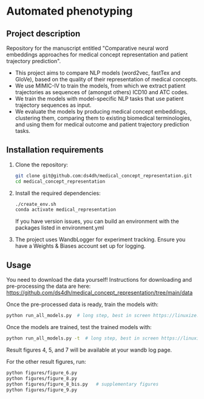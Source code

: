# Automated phenotyping

## Project description

Repository for the manuscript entitled "Comparative neural word embeddings approaches for medical concept representation and patient trajectory prediction".
- This project aims to compare NLP models (word2vec, fastTex and GloVe), based on the quality of their representation of medical concepts.
- We use MIMIC-IV to train the models, from which we extract patient trajectories as sequences of (amongst others) ICD10 and ATC codes.
- We train the models with model-specific NLP tasks that use patient trajectory sequences as input.
- We evaluate the models by producing medical concept embeddings, clustering them, comparing them to existing biomedical terminologies, and using them for medical outcome and patient trajectory prediction tasks.

## Installation requirements

1. Clone the repository:
   ```bash
   git clone git@github.com:ds4dh/medical_concept_representation.git  # or https://github.com/ds4dh/medical_concept_representation.git
   cd medical_concept_representation
   ```
2. Install the required dependencies:

   ```bash
   ./create_env.sh
   conda activate medical_representation
   ```

   If you have version issues, you can build an environment with the packages listed in environment.yml

3. The project uses WandbLogger for experiment tracking. Ensure you have a Weights & Biases account set up for logging.

## Usage

You need to download the data yourself! Instructions for downloading and pre-processing the data are here: https://github.com/ds4dh/medical_concept_representation/tree/main/data

Once the pre-processed data is ready, train the models with:

```bash
python run_all_models.py  # long step, best in screen https://linuxize.com/post/how-to-use-linux-screen/
```

Once the models are trained, test the trained models with:

```bash
python run_all_models.py -t  # long step, best in screen https://linuxize.com/post/how-to-use-linux-screen/
```

Result figures 4, 5, and 7 will be available at your wandb log page.

For the other result figures, run:
```bash
python figures/figure_6.py
python figures/figure_8.py
python figures/figure_8_bis.py   # supplementary figures
python figures/figure_9.py
```

